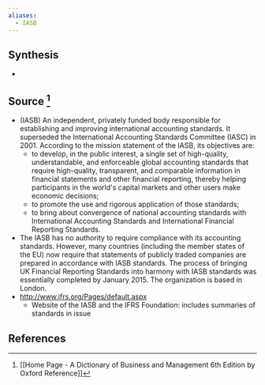 ```yaml
---
aliases:
  - IASB
---
```

## Synthesis
- 
## Source [^1]
- (IASB) An independent, privately funded body responsible for establishing and improving international accounting standards. It superseded the International Accounting Standards Committee (IASC) in 2001. According to the mission statement of the IASB, its objectives are:
	- to develop, in the public interest, a single set of high-quality, understandable, and enforceable global accounting standards that require high-quality, transparent, and comparable information in financial statements and other financial reporting, thereby helping participants in the world's capital markets and other users make economic decisions;
	- to promote the use and rigorous application of those standards;
	- to bring about convergence of national accounting standards with International Accounting Standards and International Financial Reporting Standards.
- The IASB has no authority to require compliance with its accounting standards. However, many countries (including the member states of the EU) now require that statements of publicly traded companies are prepared in accordance with IASB standards. The process of bringing UK Financial Reporting Standards into harmony with IASB standards was essentially completed by January 2015. The organization is based in London.
- http://www.ifrs.org/Pages/default.aspx
	- Website of the IASB and the IFRS Foundation: includes summaries of standards in issue
## References

[^1]: [[Home Page - A Dictionary of Business and Management 6th Edition by Oxford Reference]]